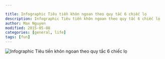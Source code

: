 ```yaml
---

title: Infographic Tiêu tiền khôn ngoan theo quy tắc 6 chiếc lọ
description: Infographic Tiêu tiền khôn ngoan theo quy tắc 6 chiếc lọ
author: Max Nguyen
modified: 2015-05-08
categories: [general, life]
tags: [fun]
---
```


![Infographic Tiêu tiền khôn ngoan theo quy tắc 6 chiếc lọ]({{site.url}}/assets/imagesposts/imagesposts/infographic-tieu-tien-khon-ngoan-theo-quy-tac-6-chiec-lo.png)
